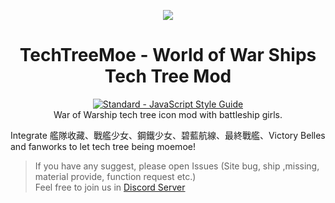 <p align="center"><img src="https://github.com/harukaxxxx/TechTreeMoe/blob/master/public/img/readme_logo.png?raw=true"></p>
<h1 align="center">TechTreeMoe - World of War Ships Tech Tree Mod</h1>
<p align="center"><a href="https://standardjs.com/"><img src="https://img.shields.io/badge/code_style-standard-brightgreen.svg" alt="Standard - JavaScript Style Guide"></a><br>
War of Warship tech tree icon mod with battleship girls.</p>
<p>Integrate 艦隊收藏、戰艦少女、鋼鐵少女、碧藍航線、最終戰艦、Victory Belles and fanworks to let tech tree being moemoe!</p>
<blockquote>
<p>If you have any suggest, please open Issues (Site bug, ship ,missing, material provide, function request etc.)<br>
Feel free to join us in <a href="https://discord.gg/9jE7eP9">Discord Server</a></p>
</blockquote>

